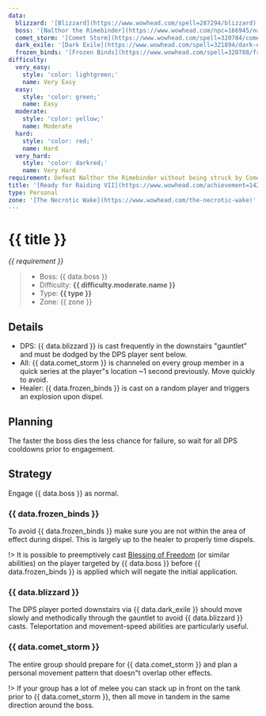 ```yaml
---
data:
  blizzard: '[Blizzard](https://www.wowhead.com/spell=287294/blizzard)'
  boss: '[Nalthor the Rimebinder](https://www.wowhead.com/npc=166945/nalthor-the-rimebinder)'
  comet_storm: '[Comet Storm](https://www.wowhead.com/spell=320784/comet-storm)'
  dark_exile: '[Dark Exile](https://www.wowhead.com/spell=321894/dark-exile)'
  frozen_binds: '[Frozen Binds](https://www.wowhead.com/spell=320788/frozen-binds)'
difficulty:
  very_easy:
    style: 'color: lightgreen;'
    name: Very Easy
  easy:
    style: 'color: green;'
    name: Easy
  moderate:
    style: 'color: yellow;'
    name: Moderate
  hard:
    style: 'color: red;'
    name: Hard
  very_hard:
    style: 'color: darkred;'
    name: Very Hard
requirement: Defeat Nalthor the Rimebinder without being struck by Comet Storm, Blizzard, or the secondary effect of Frozen Binds in the Necrotic Wake on Mythic difficulty.
title: '[Ready for Raiding VII](https://www.wowhead.com/achievement=14285/ready-for-raiding-vii)'
type: Personal
zone: '[The Necrotic Wake](https://www.wowhead.com/the-necrotic-wake)'
---
```


# {{ title }}

_{{ requirement }}_

> - Boss: {{ data.boss }}
> - Difficulty: **<span style="{{ difficulty.moderate.style }}">{{ difficulty.moderate.name }}</span>**
> - Type: **{{ type }}**
> - Zone: {{ zone }}

## Details

- DPS: {{ data.blizzard }} is cast frequently in the downstairs "gauntlet" and must be dodged by the DPS player sent below.
- All: {{ data.comet_storm }} is channeled on every group member in a quick series at the player"s location ~1 second previously. Move quickly to avoid.
- Healer: {{ data.frozen_binds }} is cast on a random player and triggers an explosion upon dispel.

## Planning

The faster the boss dies the less chance for failure, so wait for all DPS cooldowns prior to engagement.

## Strategy

Engage {{ data.boss }} as normal.

### {{ data.frozen_binds }}

To avoid {{ data.frozen_binds }} make sure you are not within the area of effect during dispel. This is largely up to the healer to properly time dispels.

!> It is possible to preemptively cast [Blessing of Freedom](https://www.wowhead.com/spell=1044/blessing-of-freedom) (or similar abilities) on the player targeted by {{ data.boss }} before {{ data.frozen_binds }} is applied which will negate the initial application.

### {{ data.blizzard }}

The DPS player ported downstairs via {{ data.dark_exile }} should move slowly and methodically through the gauntlet to avoid {{ data.blizzard }} casts. Teleportation and movement-speed abilities are particularly useful.

### {{ data.comet_storm }}

The entire group should prepare for {{ data.comet_storm }} and plan a personal movement pattern that doesn"t overlap other effects.

!> If your group has a lot of melee you can stack up in front on the tank prior to {{ data.comet_storm }}, then all move in tandem in the same direction around the boss.
